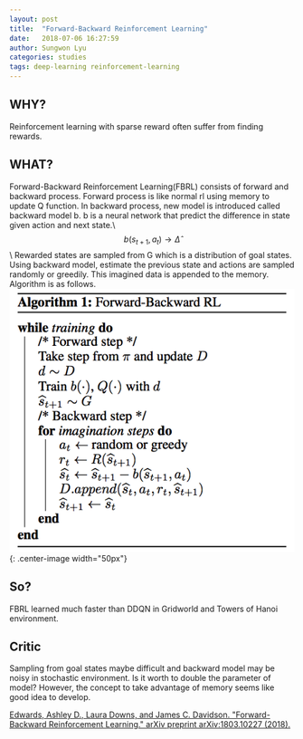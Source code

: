 ```yaml
---
layout: post
title:  "Forward-Backward Reinforcement Learning"
date:   2018-07-06 16:27:59
author: Sungwon Lyu
categories: studies
tags: deep-learning reinforcement-learning
---
```

## WHY? 
Reinforcement learning with sparse reward often suffer from finding rewards. 

## WHAT?
Forward-Backward Reinforcement Learning(FBRL) consists of forward and backward process. Forward process is like normal rl using memory to update Q function. In backward process, new model is introduced called backward model b. b is a neural network that predict the difference in state given action and next state.\\ 
$$b(s_{t+1}, a_t)\rightarrow \hat{\Delta}$$\\
Rewarded states are sampled from G which is a distribution of goal states. Using backward model, estimate the previous state and actions are sampled randomly or greedily. This imagined data is appended to the memory. Algorithm is as follows.  
![image](/assets/images/fbrl.png){: .center-image width="50px"}

## So?
FBRL learned much faster than DDQN in Gridworld and Towers of Hanoi environment.

## Critic
Sampling from goal states maybe difficult and backward model may be noisy in stochastic environment. Is it worth to double the parameter of model? However, the concept to take advantage of memory seems like good idea to develop.

[Edwards, Ashley D., Laura Downs, and James C. Davidson. "Forward-Backward Reinforcement Learning." arXiv preprint arXiv:1803.10227 (2018).](https://arxiv.org/abs/1803.10227)